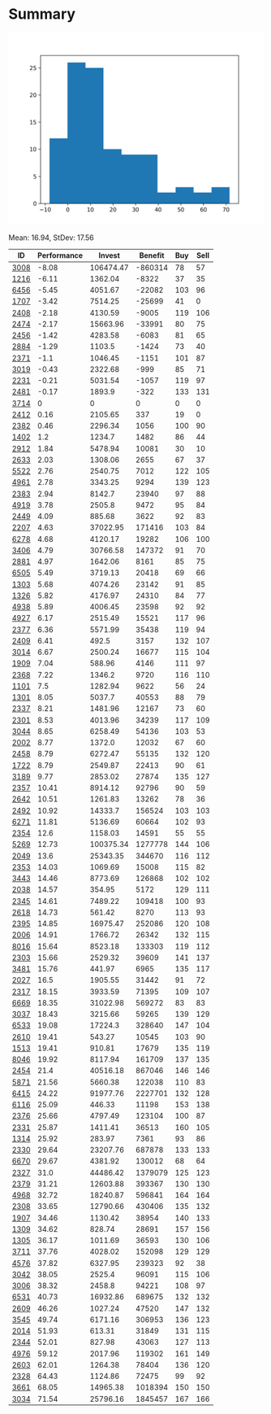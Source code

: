 # Summary

![histogram](summary.png)

Mean: 16.94, StDev: 17.56

ID|Performance|Invest|Benefit|Buy|Sell
---|---|---|---|---|---
[3008](3008/)|-8.08|106474.47|-860314|78|57
[1216](1216/)|-6.11|1362.04|-8322|37|35
[6456](6456/)|-5.45|4051.67|-22082|103|96
[1707](1707/)|-3.42|7514.25|-25699|41|0
[2408](2408/)|-2.18|4130.59|-9005|119|106
[2474](2474/)|-2.17|15663.96|-33991|80|75
[2456](2456/)|-1.42|4283.58|-6083|81|65
[2884](2884/)|-1.29|1103.5|-1424|73|40
[2371](2371/)|-1.1|1046.45|-1151|101|87
[3019](3019/)|-0.43|2322.68|-999|85|71
[2231](2231/)|-0.21|5031.54|-1057|119|97
[2481](2481/)|-0.17|1893.9|-322|133|131
[3714](3714/)|0|0|0|0|0
[2412](2412/)|0.16|2105.65|337|19|0
[2382](2382/)|0.46|2296.34|1056|100|90
[1402](1402/)|1.2|1234.7|1482|86|44
[2912](2912/)|1.84|5478.94|10081|30|10
[2633](2633/)|2.03|1308.06|2655|67|37
[5522](5522/)|2.76|2540.75|7012|122|105
[4961](4961/)|2.78|3343.25|9294|139|123
[2383](2383/)|2.94|8142.7|23940|97|88
[4919](4919/)|3.78|2505.8|9472|95|84
[2449](2449/)|4.09|885.68|3622|92|83
[2207](2207/)|4.63|37022.95|171416|103|84
[6278](6278/)|4.68|4120.17|19282|106|100
[3406](3406/)|4.79|30766.58|147372|91|70
[2881](2881/)|4.97|1642.06|8161|85|75
[6505](6505/)|5.49|3719.13|20418|69|66
[1303](1303/)|5.68|4074.26|23142|91|85
[1326](1326/)|5.82|4176.97|24310|84|77
[4938](4938/)|5.89|4006.45|23598|92|92
[4927](4927/)|6.17|2515.49|15521|117|96
[2377](2377/)|6.36|5571.99|35438|119|94
[2409](2409/)|6.41|492.5|3157|132|107
[3014](3014/)|6.67|2500.24|16677|115|104
[1909](1909/)|7.04|588.96|4146|111|97
[2368](2368/)|7.22|1346.2|9720|116|110
[1101](1101/)|7.5|1282.94|9622|56|24
[1301](1301/)|8.05|5037.7|40553|88|79
[2337](2337/)|8.21|1481.96|12167|73|60
[2301](2301/)|8.53|4013.96|34239|117|109
[3044](3044/)|8.65|6258.49|54136|103|53
[2002](2002/)|8.77|1372.0|12032|67|60
[2458](2458/)|8.79|6272.47|55135|132|120
[1722](1722/)|8.79|2549.87|22413|90|61
[3189](3189/)|9.77|2853.02|27874|135|127
[2357](2357/)|10.41|8914.12|92796|90|59
[2642](2642/)|10.51|1261.83|13262|78|36
[2492](2492/)|10.92|14333.7|156524|103|103
[6271](6271/)|11.81|5136.69|60664|102|93
[2354](2354/)|12.6|1158.03|14591|55|55
[5269](5269/)|12.73|100375.34|1277778|144|106
[2049](2049/)|13.6|25343.35|344670|116|112
[2353](2353/)|14.03|1069.69|15008|115|82
[3443](3443/)|14.46|8773.69|126868|102|102
[2038](2038/)|14.57|354.95|5172|129|111
[2345](2345/)|14.61|7489.22|109418|100|93
[2618](2618/)|14.73|561.42|8270|113|93
[2395](2395/)|14.85|16975.47|252086|120|108
[2006](2006/)|14.91|1766.72|26342|132|115
[8016](8016/)|15.64|8523.18|133303|119|112
[2303](2303/)|15.66|2529.32|39609|141|137
[3481](3481/)|15.76|441.97|6965|135|117
[2027](2027/)|16.5|1905.55|31442|91|72
[2317](2317/)|18.15|3933.59|71395|109|107
[6669](6669/)|18.35|31022.98|569272|83|83
[3037](3037/)|18.43|3215.66|59265|139|129
[6533](6533/)|19.08|17224.3|328640|147|104
[2610](2610/)|19.41|543.27|10545|103|90
[1513](1513/)|19.41|910.81|17679|135|119
[8046](8046/)|19.92|8117.94|161709|137|135
[2454](2454/)|21.4|40516.18|867046|146|146
[5871](5871/)|21.56|5660.38|122038|110|83
[6415](6415/)|24.22|91977.76|2227701|132|128
[6116](6116/)|25.09|446.33|11198|153|138
[2376](2376/)|25.66|4797.49|123104|100|87
[2331](2331/)|25.87|1411.41|36513|160|105
[1314](1314/)|25.92|283.97|7361|93|86
[2330](2330/)|29.64|23207.76|687878|133|133
[6670](6670/)|29.67|4381.92|130012|68|64
[2327](2327/)|31.0|44486.42|1379079|125|123
[2379](2379/)|31.21|12603.88|393367|130|130
[4968](4968/)|32.72|18240.87|596841|164|164
[2308](2308/)|33.65|12790.66|430406|135|132
[1907](1907/)|34.46|1130.42|38954|140|133
[1309](1309/)|34.62|828.74|28691|157|156
[1305](1305/)|36.17|1011.69|36593|130|106
[3711](3711/)|37.76|4028.02|152098|129|129
[4576](4576/)|37.82|6327.95|239323|92|38
[3042](3042/)|38.05|2525.4|96091|115|106
[3006](3006/)|38.32|2458.8|94221|108|97
[6531](6531/)|40.73|16932.86|689675|132|132
[2609](2609/)|46.26|1027.24|47520|147|132
[3545](3545/)|49.74|6171.16|306953|136|123
[2014](2014/)|51.93|613.31|31849|131|115
[2344](2344/)|52.01|827.98|43063|127|113
[4976](4976/)|59.12|2017.96|119302|161|149
[2603](2603/)|62.01|1264.38|78404|136|120
[2328](2328/)|64.43|1124.86|72475|99|92
[3661](3661/)|68.05|14965.38|1018394|150|150
[3034](3034/)|71.54|25796.16|1845457|167|166
